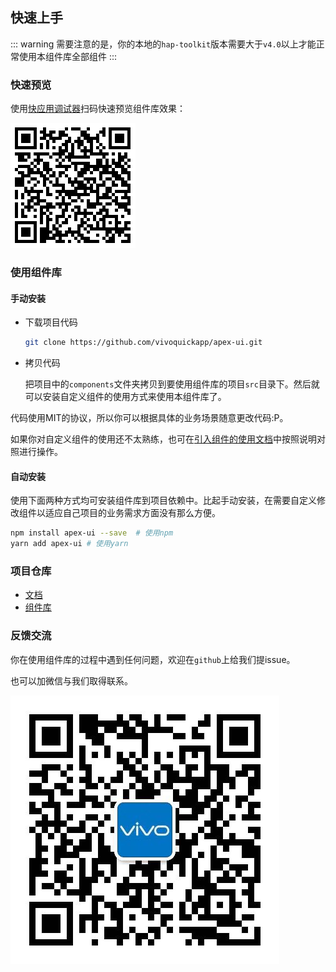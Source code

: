 ## 快速上手

::: warning
需要注意的是，你的本地的`hap-toolkit`版本需要大于`v4.0`以上才能正常使用本组件库全部组件
:::

### 快速预览

使用[快应用调试器](https://statres.quickapp.cn/quickapp/quickapp/201806/file/quickapp_debugger.apk)扫码快速预览组件库效果：

![qrcode](../assets/qrcode.png)

### 使用组件库

#### 手动安装

- 下载项目代码

  ```sh
  git clone https://github.com/vivoquickapp/apex-ui.git
  ```

- 拷贝代码

  把项目中的`components`文件夹拷贝到要使用组件库的项目`src`目录下。然后就可以安装自定义组件的使用方式来使用本组件库了。

代码使用MIT的协议，所以你可以根据具体的业务场景随意更改代码:P。

如果你对自定义组件的使用还不太熟练，也可在[引入组件的使用文档](https://doc.quickapp.cn/tutorial/overview/project-structure.html?h=%E5%BC%95%E5%85%A5%E8%87%AA%E5%AE%9A%E4%B9%89%E7%BB%84%E4%BB%B6)中按照说明对照进行操作。

#### 自动安装

使用下面两种方式均可安装组件库到项目依赖中。比起手动安装，在需要自定义修改组件以适应自己项目的业务需求方面没有那么方便。

```sh
npm install apex-ui --save  # 使用npm
yarn add apex-ui # 使用yarn
```

### 项目仓库

- [文档](https://github.com/vivoquickapp/apex-ui-docs.git)
- [组件库](https://github.com/vivoquickapp/apex-ui.git)

### 反馈交流

你在使用组件库的过程中遇到任何问题，欢迎在`github`上给我们提issue。

也可以加微信与我们取得联系。

![技术弟](../assets/vivobro.jpg)
